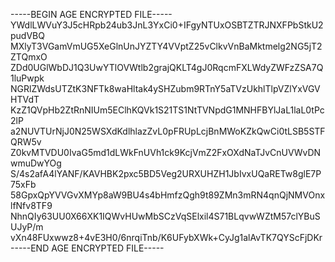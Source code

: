 -----BEGIN AGE ENCRYPTED FILE-----
YWdlLWVuY3J5cHRpb24ub3JnL3YxCi0+IFgyNTUxOSBTZTRJNXFPbStkU2pudVBQ
MXlyT3VGamVmUG5XeGlnUnJYZTY4VVptZ25vClkvVnBaMktmelg2NG5jT2ZTQmxO
ZDd0UGlWbDJ1Q3UwYTlOVWtlb2grajQKLT4gJ0RqcmFXLWdyZWFzZSA7Q1luPwpk
NGRlZWdsUTZtK3NFTk8waHltak4ySHZubm9RTnY5aTVzUkhlTlpVZlYxVGVHTVdT
KzZ1QVpHb2ZtRnNIUm5EClhKQVk1S21TS1NtTVNpdG1MNHFBYlJaL1laL0tPc2lP
a2NUVTUrNjJ0N25WSXdKdlhlazZvL0pFRUpLcjBnMWoKZkQwCi0tLSB5STFQRW5v
Z0kvMTVDU0IvaG5md1dLWkFnUVh1ck9KcjVmZ2FxOXdNaTJvCnUVWvDNwmuDwYOg
S/4s2afA4lYANF/KAVHBK2pxc5BD5Veg2URXUHZH1JbIvxUQaRETw8glE7P75xFb
58GpxQpYVVGvXMYp8aW9BU4s4bHmfzQgh9t89ZMn3mRN4qnQjNMVOnxlfNfv8TF9
NhnQIy63UU0X66XK1IQWvHUwMbSCzVqSElxil4S71BLqvwWZtM57clYBuSUJyP/m
vXn48FUxwwz8+4vE3H0/6nrqiTnb/K6UFybXWk+CyJg1alAvTK7QYScFjDKr
-----END AGE ENCRYPTED FILE-----
